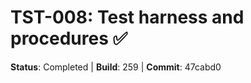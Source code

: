 # TST-008: Test harness and procedures ✅

**Status**: Completed | **Build**: 259 | **Commit**: 47cabd0
